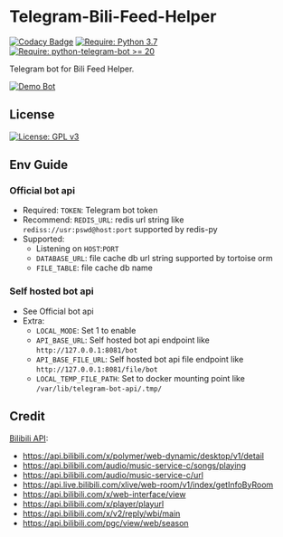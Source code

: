 # Telegram-Bili-Feed-Helper
[![Codacy Badge](https://api.codacy.com/project/badge/Grade/ee65189aead04bfda4aa6ac79f798628)](https://www.codacy.com/manual/simonsmh/telegram-bili-feed-helper?utm_source=github.com&amp;utm_medium=referral&amp;utm_content=simonsmh/telegram-bili-feed-helper&amp;utm_campaign=Badge_Grade)
[![Require: Python 3.7](https://img.shields.io/badge/Python-3.7-blue)](https://www.python.org/)
[![Require: python-telegram-bot >= 20](https://img.shields.io/badge/python--telegram--bot-%3E%3D%2020-blue)](https://github.com/python-telegram-bot/python-telegram-bot)

Telegram bot for Bili Feed Helper.

[![Demo Bot](https://img.shields.io/badge/Demo-Bot-green)](https://t.me/bilifeedbot)

## License

[![License: GPL v3](https://img.shields.io/badge/License-GPL%20v3-blue)](https://www.gnu.org/licenses/gpl-3.0)

## Env Guide

### Official bot api
- Required: `TOKEN`: Telegram bot token
- Recommend: `REDIS_URL`: redis url string like `rediss://usr:pswd@host:port` supported by redis-py
- Supported: 
  - Listening on `HOST`:`PORT`
  - `DATABASE_URL`: file cache db url string supported by tortoise orm
  - `FILE_TABLE`: file cache db name

### Self hosted bot api
- See Official bot api
- Extra:
  - `LOCAL_MODE`: Set 1 to enable
  - `API_BASE_URL`: Self hosted bot api endpoint like `http://127.0.0.1:8081/bot`
  - `API_BASE_FILE_URL`: Self hosted bot api file endpoint like `http://127.0.0.1:8081/file/bot`
  - `LOCAL_TEMP_FILE_PATH`: Set to docker mounting point like `/var/lib/telegram-bot-api/.tmp/`


## Credit

[Bilibili API](https://github.com/Nemo2011/bilibili-api): 
- https://api.bilibili.com/x/polymer/web-dynamic/desktop/v1/detail
- https://api.bilibili.com/audio/music-service-c/songs/playing
- https://api.bilibili.com/audio/music-service-c/url
- https://api.live.bilibili.com/xlive/web-room/v1/index/getInfoByRoom
- https://api.bilibili.com/x/web-interface/view
- https://api.bilibili.com/x/player/playurl
- https://api.bilibili.com/x/v2/reply/wbi/main
- https://api.bilibili.com/pgc/view/web/season
